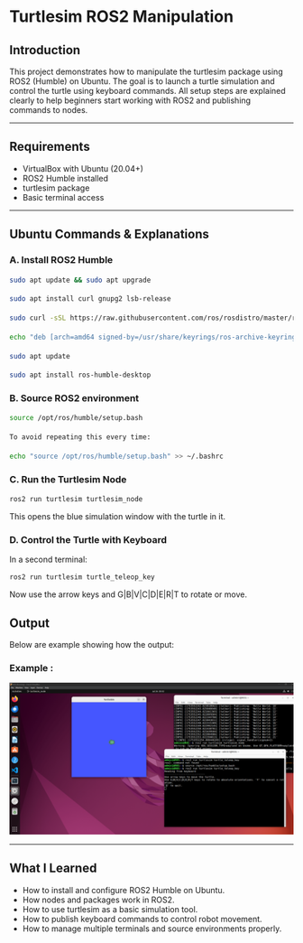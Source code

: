 # Turtlesim ROS2 Manipulation

## Introduction
This project demonstrates how to manipulate the turtlesim package using ROS2 (Humble) on Ubuntu.
The goal is to launch a turtle simulation and control the turtle using keyboard commands.
All setup steps are explained clearly to help beginners start working with ROS2 and publishing commands to nodes.

---

## Requirements
- VirtualBox with Ubuntu (20.04+)
- ROS2 Humble installed
- turtlesim package
- Basic terminal access

---

## Ubuntu Commands & Explanations
### A. Install ROS2 Humble
```bash
sudo apt update && sudo apt upgrade

sudo apt install curl gnupg2 lsb-release

sudo curl -sSL https://raw.githubusercontent.com/ros/rosdistro/master/ros.key -o /usr/share/keyrings/ros-archive-keyring.gpg

echo "deb [arch=amd64 signed-by=/usr/share/keyrings/ros-archive-keyring.gpg] http://packages.ros.org/ros2/ubuntu $(lsb_release -cs) main" | sudo tee /etc/apt/sources.list.d/ros2.list > /dev/null

sudo apt update

sudo apt install ros-humble-desktop
```

### B. Source ROS2 environment
```bash
source /opt/ros/humble/setup.bash

To avoid repeating this every time:

echo "source /opt/ros/humble/setup.bash" >> ~/.bashrc
```

### C. Run the Turtlesim Node
```bash
ros2 run turtlesim turtlesim_node
```
This opens the blue simulation window with the turtle in it.

### D. Control the Turtle with Keyboard
In a second terminal:
```bash
ros2 run turtlesim turtle_teleop_key
```
Now use the arrow keys and G|B|V|C|D|E|R|T to rotate or move.

## Output
Below are example showing how the output:

### Example :
![Alt text](Screenshot_1.png)

---

## What I Learned
- How to install and configure ROS2 Humble on Ubuntu.
- How nodes and packages work in ROS2.
- How to use turtlesim as a basic simulation tool.
- How to publish keyboard commands to control robot movement.
- How to manage multiple terminals and source environments properly.
